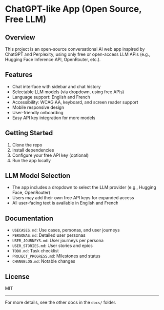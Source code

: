 # ChatGPT-like App (Open Source, Free LLM)

## Overview
This project is an open-source conversational AI web app inspired by ChatGPT and Perplexity, using only free or open-access LLM APIs (e.g., Hugging Face Inference API, OpenRouter, etc.).

## Features
- Chat interface with sidebar and chat history
- Selectable LLM models (via dropdown, using free APIs)
- Language support: English and French
- Accessibility: WCAG AA, keyboard, and screen reader support
- Mobile responsive design
- User-friendly onboarding
- Easy API key integration for more models

## Getting Started
1. Clone the repo
2. Install dependencies
3. Configure your free API key (optional)
4. Run the app locally

## LLM Model Selection
- The app includes a dropdown to select the LLM provider (e.g., Hugging Face, OpenRouter)
- Users may add their own free API keys for expanded access
- All user-facing text is available in English and French

## Documentation
- `USECASES.md`: Use cases, personas, and user journeys
- `PERSONAS.md`: Detailed user personas
- `USER_JOURNEYS.md`: User journeys per persona
- `USER_STORIES.md`: User stories and epics
- `TODO.md`: Task checklist
- `PROJECT_PROGRESS.md`: Milestones and status
- `CHANGELOG.md`: Notable changes

## License
MIT

---

For more details, see the other docs in the `docs/` folder.
